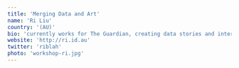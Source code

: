 ```yaml
---
title: 'Merging Data and Art'
name: 'Ri Liu'
country: '(AU)'
bio: 'currently works for The Guardian, creating data stories and interactive content, expressing data in novel ways and exposing social injustices.'
website: 'http://ri.id.au'
twitter: 'riblah'
photo: 'workshop-ri.jpg'
---
```


